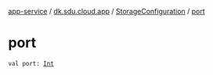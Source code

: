 [app-service](../../index.md) / [dk.sdu.cloud.app](../index.md) / [StorageConfiguration](index.md) / [port](./port.md)

# port

`val port: `[`Int`](https://kotlinlang.org/api/latest/jvm/stdlib/kotlin/-int/index.html)